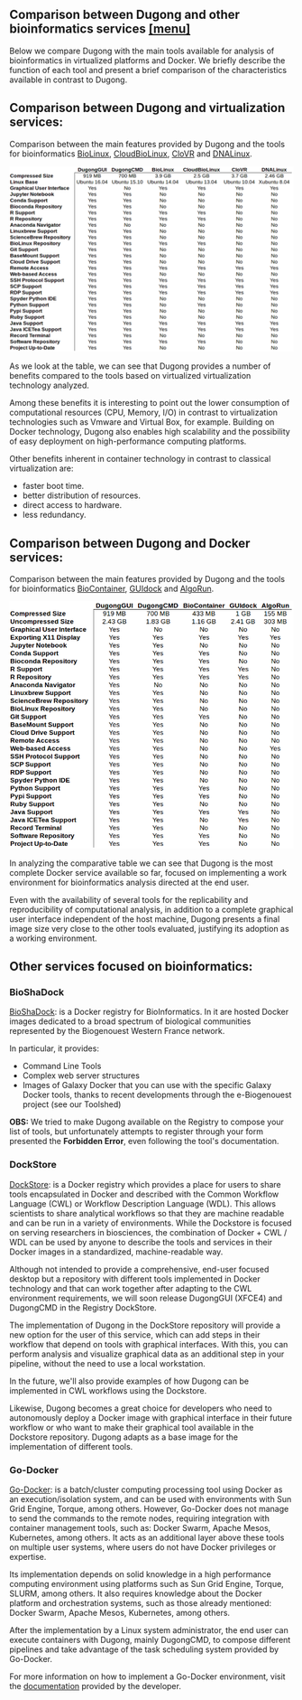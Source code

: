 ## Comparison between Dugong and other bioinformatics services <a name="DugongCompare" /> [[menu]](#menu)

Below we compare Dugong with the main tools available for analysis of bioinformatics in virtualized platforms and Docker. We briefly describe the function of each tool and present a brief comparison of the characteristics available in contrast to Dugong.

## Comparison between Dugong and virtualization services:

Comparison between the main features provided by Dugong and the tools for bioinformatics [BioLinux](http://environmentalomics.org/bio-linux/), [CloudBioLinux](http://cloudbiolinux.org/), [CloVR](http://clovr.org) and [DNALinux](http://www.dnalinux.com).

![Comparative](https://raw.githubusercontent.com/DugongBioinformatics/dugongbioinformatics.github.io/master/.misc/comparative_cloud.png)

As we look at the table, we can see that Dugong provides a number of benefits compared to the tools based on virtualized virtualization technology analyzed.

Among these benefits it is interesting to point out the lower consumption of computational resources (CPU, Memory, I/O) in contrast to virtualization technologies such as Vmware and Virtual Box, for example. Building on Docker technology, Dugong also enables high scalability and the possibility of easy deployment on high-performance computing platforms.

Other benefits inherent in container technology in contrast to classical virtualization are:

- faster boot time.
- better distribution of resources.
- direct access to hardware.
- less redundancy.

## Comparison between Dugong and Docker services:

Comparison between the main features provided by Dugong and the tools for bioinformatics [BioContainer](https://github.com/BioContainers), [GUIdock](https://github.com/WebDataScience/GUIdock) and [AlgoRun](https://github.com/algorun/algorun).

![Comparative](https://raw.githubusercontent.com/DugongBioinformatics/dugongbioinformatics.github.io/master/.misc/comparative_docker.png)

In analyzing the comparative table we can see that Dugong is the most complete Docker service available so far, focused on implementing a work environment for bioinformatics analysis directed at the end user.

Even with the availability of several tools for the replicability and reproducibility of computational analysis, in addition to a complete graphical user interface independent of the host machine, Dugong presents a final image size very close to the other tools evaluated, justifying its adoption as a working environment.

## Other services focused on bioinformatics:

### BioShaDock

[BioShaDock](https://docker-ui.genouest.org): is a Docker registry for BioInformatics. In it are hosted Docker images dedicated to a broad spectrum of biological communities represented by the Biogenouest Western France network.

In particular, it provides:

- Command Line Tools
- Complex web server structures
- Images of Galaxy Docker that you can use with the specific Galaxy Docker tools, thanks to recent developments through the e-Biogenouest project (see our Toolshed)

**OBS:** We tried to make Dugong available on the Registry to compose your list of tools, but unfortunately attempts to register through your form presented the **Forbidden Error**, even following the tool's documentation.

### DockStore

[DockStore](https://docker-ui.genouest.org): is a Docker registry which provides a place for users to share tools encapsulated in Docker and described with the Common Workflow Language (CWL) or Workflow Description Language (WDL). This allows scientists to share analytical workflows so that they are machine readable and can be run in a variety of environments. While the Dockstore is focused on serving researchers in biosciences, the combination of Docker + CWL / WDL can be used by anyone to describe the tools and services in their Docker images in a standardized, machine-readable way.

Although not intended to provide a comprehensive, end-user focused desktop but a repository with different tools implemented in Docker technology and that can work together after adapting to the CWL environment requirements, we will soon release DugongGUI (XFCE4) and DugongCMD in the Registry DockStore.

The implementation of Dugong in the DockStore repository will provide a new option for the user of this service, which can add steps in their workflow that depend on tools with graphical interfaces. With this, you can perform analysis and visualize graphical data as an additional step in your pipeline, without the need to use a local workstation.

In the future, we'll also provide examples of how Dugong can be implemented in CWL workflows using the Dockstore.

Likewise, Dugong becomes a great choice for developers who need to autonomously deploy a Docker image with graphical interface in their future workflow or who want to make their graphical tool available in the Dockstore repository. Dugong adapts as a base image for the implementation of different tools.

### Go-Docker

[Go-Docker](http://www.genouest.org/godocker/): is a batch/cluster computing processing tool using Docker as an execution/isolation system, and can be used with environments with Sun Grid Engine, Torque, among others. However, Go-Docker does not manage to send the commands to the remote nodes, requiring integration with container management tools, such as: Docker Swarm, Apache Mesos, Kubernetes, among others. It acts as an additional layer above these tools on multiple user systems, where users do not have Docker privileges or expertise.

Its implementation depends on solid knowledge in a high performance computing environment using platforms such as Sun Grid Engine, Torque, SLURM, among others. It also requires knowledge about the Docker platform and orchestration systems, such as those already mentioned: Docker Swarm, Apache Mesos, Kubernetes, among others.

After the implementation by a Linux system administrator, the end user can execute containers with Dugong, mainly DugongCMD, to compose different pipelines and take advantage of the task scheduling system provided by Go-Docker.

For more information on how to implement a Go-Docker environment, visit the [documentation](https://godocker.atlassian.net/wiki/spaces/GOD/overview) provided by the developer.
